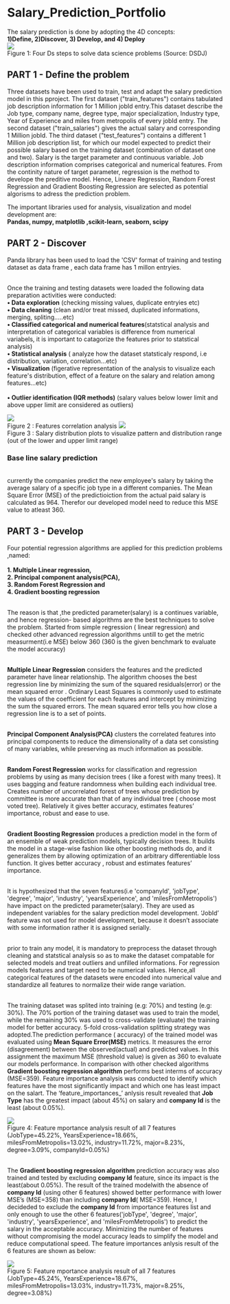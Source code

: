  # Salary_Prediction_Portfolio

The salary prediction is done by adopting the 4D concepts: 
<br>__1)Define, 2)Discover, 3) Develop, and 4) Deploy__ 
<br>![](https://github.com/Atiabe/Salary_Prediction_Portfolio/blob/master/Four%20Ds%20steps.png)
<br> Figure 1: Four Ds  steps to solve data science problems (Source: DSDJ)

## PART 1 - Define the problem

Three datasets have been used to train, test and adapt the salary prediction model in this pproject. The first dataset ("train_features") contains tabulated job description information for 1 Million jobId entry.This dataset describe the Job type, company name, degree type, major specialization, Industry type, Year of Experience and miles from metropolis of every jobId entry. The second dataset ("train_salaries") gives the actual salary and corresponding 1 Million jobId. The third dataset ("test_features") contains a different 1 Million job description list, for which our model expected to predict their possible salary based on the training dataset (combination of dataset one and two). Salary is the target parameter and continuous variable. Job description information comprises categorical and numerical features.  From the continity nature of target parameter, regression is the method to develope the preditive  model. Hence, Lineare Regression, Random Forest Regression and Gradient Boosting Regression are selected as potential algorisms to adress the prediction problem.

 The important libraries used for analysis, visualization and model development are:
 <br>__Pandas, numpy, matplotlib ,scikit-learn, seaborn, scipy__
        
## PART 2 - Discover

Panda library has been used to load the 'CSV' format of training and testing dataset as data frame , each data frame has 1 millon entryies.

<br> Once the training and testing datasets were loaded  the following data preparation activities were conducted:
<br> __•	Data exploration__ (checking missing values, duplicate entryies etc)
<br> __•	Data cleaning__ (clean and/or treat missed, duplicated informations, merging, spliting.....etc)
<br> __•	Classified categorical and numerical features__(statstical analysis and interpretation of categorical variables is difference from numerical variabels, it is important to catagorize the features prior to statstical analysis) 
<br> __•	Statistical analysis__ ( analyze how the dataset statsticaly respond, i.e distribution, variation, correlation...etc)
<br> __•	Visualization__ (figerative representation of the analysis to visualize each feature's distribution, effect of a feature on the salary and relation among features...etc)  
<br> __•	Outlier identification (IQR methods)__ (salary values below lower limit and above upper limit are considered as outliers)

![](https://github.com/Atiabe/Salary_Prediction_Portfolio/blob/master/image1_correlation.png)
<br> Figure 2 :  Features correlation analysis 
![](https://github.com/Atiabe/Salary_Prediction_Portfolio/blob/master/image2_salary%20dist%20and%20outlier.png)
<br> Figure 3 : Salary distribution plots to visualize pattern and distribution range (out of the lower and upper limit range)

### Base line salary prediction
<br> currently the companies predict the new employee's salary by taking the average salary of a specific job type in a different companies. The Mean Square Error (MSE) of the predictioiction from the actual paid salary is calculated as 964. Therefor our developed model need to reduce this MSE value to atleast 360.

## PART 3 - Develop

Four potential regression algorithms are applied for this prediction problems ,named:  
 <br>__1. Multiple Linear regression,__ 
 <br>__2. Principal component analysis(PCA),__ 
 <br>__3. Random Forest Regression and__ 
 <br>__4. Gradient boosting regression__ 
  
<br> The reason is that ,the predicted parameter(salary) is a continues  variable, and hence regression- based algorithms are the best techniques to solve the  problem. Started from simple regression ( linear regression) and checked other advanced regression algorithms untill to get the metric measurment(i.e MSE) below 360 (360 is the given benchmark to evaluate the model accuracy)

<br> **Multiple Linear Regression** considers the features and the predicted parameter have  linear relationship. The algorithm chooses the best regression line  by minimizing the sum of the squared residuals(error) or the mean squared error . Ordinary Least Squares  is commonly used to estimate the values of the coefficient for each features and intercept by minimizing the sum the  squared errors. The mean squared error tells you how close a regression line is to a set of points.

<br> **Principal Component Analysis(PCA)** clusters the correlated features into principal components to reduce the dimensionality of a data set consisting of many variables, while preserving as much information as possible.

<br> **Random Forest Regression** works for classification and regression problems by using as many decision trees ( like a forest with many trees). It uses bagging and feature randomness when building each individual tree. Creates number of uncorrelated forest of trees whose prediction by committee is more accurate than that of any individual tree ( choose most voted tree). Relatively it gives better accuracy, estimates features’ importance, robust and ease to use.

<br> **Gradient Boosting Regression** produces a prediction model in the form of an ensemble of weak prediction models, typically decision trees. It builds the model in a stage-wise fashion like other boosting methods do, and it generalizes them by allowing optimization of an arbitrary differentiable loss function.  It gives better accuracy , robust and  estimates features’ importance.

<br> It is hypothesized that the seven features(i.e 'companyId', 'jobType', 'degree', 'major', 'industry',  'yearsExperience', and 'milesFromMetropolis') have impact on the predicted parameter(salary). They are used as independent variables for the salary prediction model development. ‘JobId’ feature was not used for model development, because it doesn’t associate with some information rather it is assigned serially.

<br> prior to train  any model, it is mandatory to preprocess the dataset through cleaning and statstical analysis so as to make the dataset compatable for selected models and treat outliers and unfilled informations.  For regression models features and target need to be numerical values. Hence,all categorical features of the datasets were encoded into numerical value and standardize all features to normalize their wide range variation.
 
<br> The training dataset was splited into training (e.g: 70%) and testing (e.g: 30%). The 70% portion of the training dataset was used to  train the model, while the remaining 30% was used to cross-validate (evaluate) the training model for better accuracy. 5-fold cross-validation splitting strategy was adopted.The prediction performance ( accuracy) of the trained model was evaluated using __Mean Square Error(MSE)__ metrics. It measures the error (disagreement) between the observed(actual) and predicted values. In this assignment the maximum MSE (threshold value) is given as 360 to evaluate our models performance. In comparison with other checked algorithms __Gradient boosting regression algorithm__ performs best interms of accuracy (MSE=359).  Feature importance analysis was conducted to identify which features have the most significantly impact and which one has least impact on the salart. The ‘feature_importances_’ anlysis result revealed that __Job Type__ has the greatest impact (about 45%) on salary and __company Id__ is the least (about 0.05%). 

![](https://github.com/Atiabe/Salary_Prediction_Portfolio/blob/master/image3_Feature%20importance_with%20company.png)
<br> Figure 4: Feature mportance analysis result of all 7 features (JobType=45.22%, YearsExperience=18.66%, milesFromMetropolis=13.02%, industry=11.72%, major=8.23%, degree=3.09%, companyId=0.05%)

<br> The __Gradient boosting regression algorithm__ prediction accuracy was also trained and tested by excluding __company Id__ feature, since its impact is the least(about 0.05%). The result of the trained modelwith the absence of __company Id__ (using other 6 features) showed better performance with lower MSE’s  (MSE=358) than including __company Id__( MSE=359). Hence, I decideded to exclude the __company Id__ from importance features list and only enough to use the other 6 features('jobType', 'degree', 'major', 'industry',  'yearsExperience', and 'milesFromMetropolis') to predict the salary in the acceptable accuracy.  Minimizing  the number of features without compromising the model accuracy leads to simplify the model and  reduce computational speed. The feature importances anlysis result of the 6 features are shown as below:

![](https://github.com/Atiabe/Salary_Prediction_Portfolio/blob/master/image4_Feature%20importance_out%20company.png)
<br> Figure 5: Feature mportance analysis result of all 7 features (JobType=45.24%, YearsExperience=18.67%, milesFromMetropolis=13.03%, industry=11.73%, major=8.25%, degree=3.08%)




